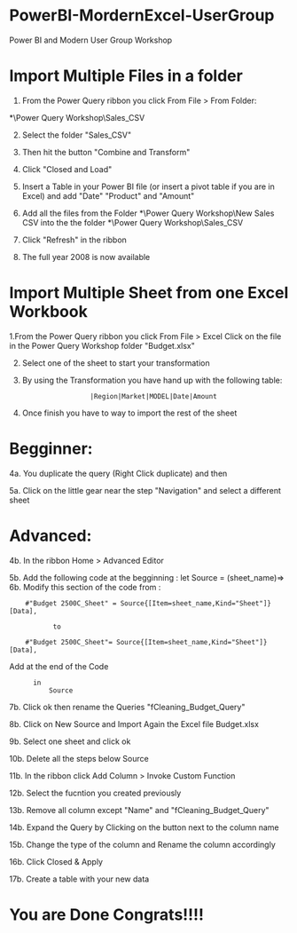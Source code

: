 # PowerBI-MordernExcel-UserGroup
Power BI and Modern User Group Workshop


# Import Multiple Files in a folder

1. From the Power Query ribbon you click From File > From Folder:

*\Power Query Workshop\Sales_CSV

2. Select the folder "Sales_CSV"

3. Then hit the button "Combine and Transform"

4. Click "Closed and Load"

5. Insert a Table in your Power BI file (or insert a pivot table if you are in Excel) and add "Date" "Product" and "Amount" 

6. Add all the files from the Folder *\Power Query Workshop\New Sales CSV into the the folder *\Power Query Workshop\Sales_CSV

7. Click "Refresh" in the ribbon 

8. The full year 2008 is now available



# Import Multiple Sheet from one Excel Workbook


1.From the Power Query ribbon you click From File > Excel
Click on the file  in the Power Query Workshop folder "Budget.xlsx"

2. Select one of the sheet to start your transformation

3. By using the Transformation you have hand up with the following table:

                        |Region|Market|MODEL|Date|Amount

3. Once finish you have to way to import the rest of the sheet

# Begginner:

4a. You duplicate the query (Right Click duplicate) and then 

5a. Click on the little gear near the step "Navigation" and select a different sheet


# Advanced:

4b. In the ribbon Home >  Advanced Editor

5b. Add the following code at the begginning : 
                        let
                        Source = (sheet_name)=>
6b. Modify this section of the code from :

        #"Budget 2500C_Sheet" = Source{[Item=sheet_name,Kind="Sheet"]}[Data],
               
               to 
                
        #"Budget 2500C_Sheet"= Source{[Item=sheet_name,Kind="Sheet"]}[Data],

  Add at the end of the Code 

          in 
              Source

7b. Click ok then rename the Queries "fCleaning_Budget_Query"



8b. Click on   New Source and Import Again the Excel file Budget.xlsx

9b. Select one sheet and click ok

10b. Delete all the steps below Source

11b. In the ribbon click Add Column > Invoke Custom Function 

12b. Select the fucntion you created previously

13b. Remove all column except "Name" and  "fCleaning_Budget_Query"

14b. Expand the Query by Clicking on the button next to the column name

15b. Change the type of the column and Rename the column accordingly

16b. Click Closed & Apply

17b. Create a table with your new data

# You are Done Congrats!!!!


